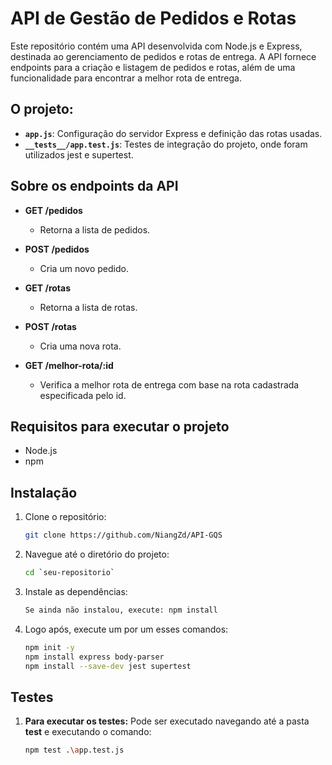 # API de Gestão de Pedidos e Rotas

Este repositório contém uma API desenvolvida com Node.js e Express, destinada ao gerenciamento de pedidos e rotas de entrega. A API fornece endpoints para a criação e listagem de pedidos e rotas, além de uma funcionalidade para encontrar a melhor rota de entrega.

## O projeto:

- **`app.js`**: Configuração do servidor Express e definição das rotas usadas.
- **`__tests__/app.test.js`**: Testes de integração do projeto, onde foram utilizados jest e supertest.

## Sobre os endpoints da API

- **GET /pedidos**
  * Retorna a lista de pedidos.
  
- **POST /pedidos**
  * Cria um novo pedido.

- **GET /rotas**
  * Retorna a lista de rotas.

- **POST /rotas**
  * Cria uma nova rota.

- **GET /melhor-rota/:id**
  * Verifica a melhor rota de entrega com base na rota cadastrada especificada pelo id.

## Requisitos para executar o projeto

- Node.js
- npm

## Instalação

1. Clone o repositório:
   ```bash
   git clone https://github.com/NiangZd/API-GQS

2. Navegue até o diretório do projeto:
    ```bash
    cd `seu-repositorio`

3. Instale as dependências:
    ```bash   
   Se ainda não instalou, execute: npm install

4. Logo após, execute um por um esses comandos: 
    ```bash
    npm init -y
    npm install express body-parser
    npm install --save-dev jest supertest

## Testes

1. **Para executar os testes:**
  Pode ser executado navegando até a pasta __test__ e executando o comando:
   ```bash
   npm test .\app.test.js